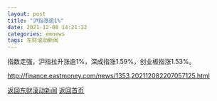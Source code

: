 ```yaml
---
layout: post
title: "沪指涨逾1%"
date: 2021-12-08 14:21:22
categories: emnews
tags: 东财滚动新闻
---
```


指数走强，沪指拉升涨逾1%，深成指涨1.59%，创业板指涨1.53%。

<http://finance.eastmoney.com/news/1353,202112082207057125.html>

[返回东财滚动新闻](//finews.zning.me/emnews/)
[返回首页](//finews.zning.me/)
